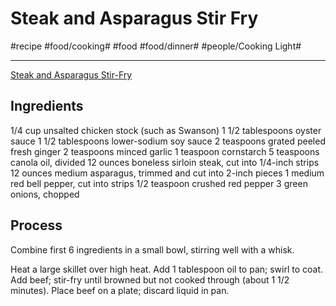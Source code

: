 # Steak and Asparagus Stir Fry
#recipe #food/cooking# #food #food/dinner# #people/Cooking Light#
- - - -
[Steak and Asparagus Stir-Fry](https://www.myrecipes.com/recipe/steak-asparagus-stir-fry)

## Ingredients
1/4 cup unsalted chicken stock (such as Swanson)
1 1/2 tablespoons oyster sauce
1 1/2 tablespoons lower-sodium soy sauce
2 teaspoons grated peeled fresh ginger
2 teaspoons minced garlic
1 teaspoon cornstarch
5 teaspoons canola oil, divided
12 ounces boneless sirloin steak, cut into 1/4-inch strips
12 ounces medium asparagus, trimmed and cut into 2-inch pieces
1 medium red bell pepper, cut into strips
1/2 teaspoon crushed red pepper
3 green onions, chopped

## Process
Combine first 6 ingredients in a small bowl, stirring well with a whisk.

Heat a large skillet over high heat. Add 1 tablespoon oil to pan; swirl to coat. Add beef; stir-fry until browned but not cooked through (about 1 1/2 minutes). Place beef on a plate; discard liquid in pan.
